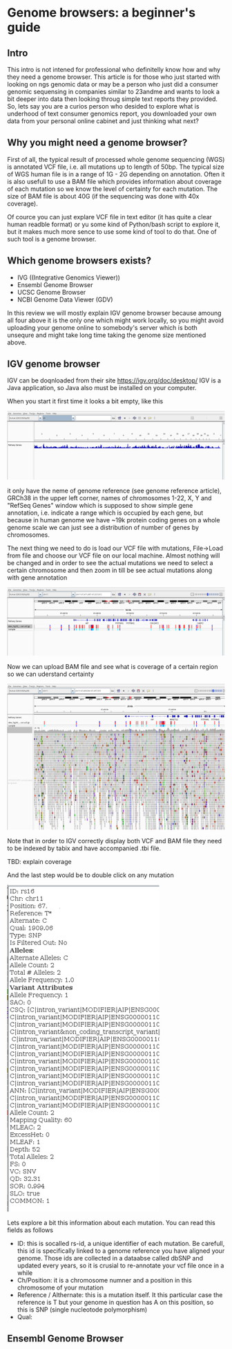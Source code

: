 # Genome browsers: a beginner's guide

## Intro
This intro is not intened for professional who definitelly know how and why they need a genome browser. This article is for those who just started with looking on ngs genomic data or may be a person who just did a consumer genomic sequensing in companies similar to 23andme and wants to look a bit deeper into data then looking throug simple text reports they provided.
So, lets say you are a curios person who desided to explore what is underhood of text consumer genomics report, you downloaded your own data from your personal online cabinet and just thinking what next?

## Why you might need a genome browser?
First of all, the typical result of processed whole genome sequencing (WGS) is annotated VCF file, i.e. all mutations up to length of 50bp. The typical size of WGS human file is in a range of 1G - 2G depending on annotation. 
Often it is also usefull to use a BAM file which provides information about coverage of each mutation so we know the level of certainty for each mutation. The size of BAM file is about 40G (if the sequencing was done with 40x coverage).

Of cource you can just explare VCF file in text editor (it has quite a clear human readble format) or yu some kind of Python/bash script to explore it, but it makes much more sence to use some kind of tool to do that. One of such tool is a genome browser.


## Which genome browsers exists?

- IVG ((Integrative Genomics Viewer))
- Ensembl Genome Browser
- UCSC Genome Browser
- NCBI Genome Data Viewer (GDV)

In this review we will mostly explain IGV genome browser because amoung all four above it is the only one which might work locally, so you might avoid uploading your genome online to somebody's server which is both unsequre and might take long time taking the genome size mentioned above.


## IGV genome browser
IGV can be doqnloaded from their site 
https://igv.org/doc/desktop/
IGV is a Java application, so Java also must be installed on your computer.

When you start it first time it looks a bit empty, like this

![IGV genome browser right after first start](img/igv_1.png)

it only have the neme of genome reference (see genome reference article), GRCh38 in the upper left corner, names of chromosomes 1-22, X, Y and "RefSeq Genes" window which is supposed to show simple gene annotation, i.e. indicate a range which is occupied by each gene, but because in human genome we have ~19k protein coding genes on a whole genome scale we can just see a distribution of number of genes by chromosomes.

The next thing we need to do is load our VCF file with mutations, File->Load from file and choose our VCF file on our local machine.
Almost nothing will be changed and in order to see the actual mutations we need to select a certain chromosome and then zoom in till be see actual mutations along with gene annotation

![Uploading VCF file](img/igv_2.png)



Now we can upload BAM file and see what is coverage of a certain region so we can uderstand certainty

![VCF and BAM together](img/igv_3.png)

Note that in order to IGV correctly display both VCF and BAM file they need to be indexed by tabix and have accompanied .tbi file. 

TBD: explain coverage

And the last step would be to double click on any mutation

![VCF and BAM together](img/igv_4.png)

Lets explore a bit this information about each mutation.
You can read this fields as follows
- ID: this is socalled rs-id, a unique identifier of each mutation. Be carefull, this id is specifically linked to a genome reference you have aligned your genome. Those ids are collected in a dataabse called dbSNP and updated every years, so it is crusial to re-annotate your vcf file once in a while
- Ch/Position: it is a chromosome numner and a position in this chromosome of your mutation
- Reference / Althernate: this is a mutation itself. It this particular case the reference is T but your genome in question has A on this position, so this is SNP (single nucleotode polymorphism)
- Qual: 


## Ensembl Genome Browser

